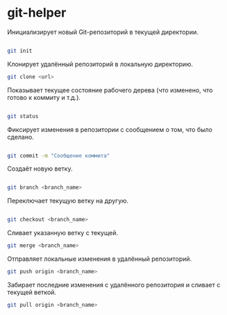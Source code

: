 # git-helper

Инициализирует новый Git-репозиторий в текущей директории.

```sh

git init	

```

Клонирует удалённый репозиторий в локальную директорию.

```sh
git clone <url>

```

Показывает текущее состояние рабочего дерева (что изменено, что готово к коммиту и т.д.).

```sh

git status

```

Фиксирует изменения в репозитории с сообщением о том, что было сделано.
```sh

git commit -m "Сообщение коммита"

```

Создаёт новую ветку.


```sh

git branch <branch_name>

```


Переключает текущую ветку на другую.

```sh

git checkout <branch_name>

```

Сливает указанную ветку с текущей.

```sh
git merge <branch_name>
```


Отправляет локальные изменения в удалённый репозиторий.


```sh
git push origin <branch_name>

```

Забирает последние изменения с удалённого репозитория и сливает с текущей веткой.

```sh
git pull origin <branch_name>

```
